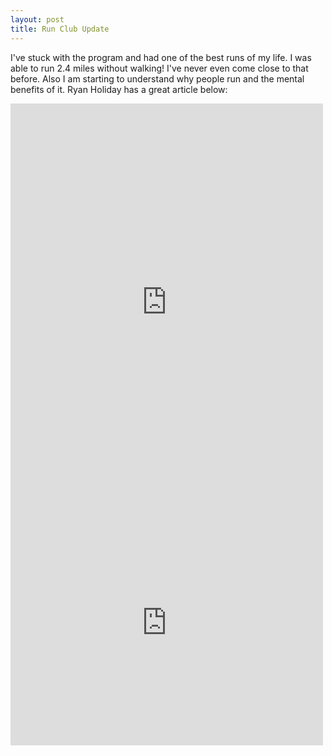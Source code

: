 ```yaml
---
layout: post
title: Run Club Update
---
```

I've stuck with the program and had one of the best runs of my life.  I was able to run 2.4 miles without walking!  I've never even come close to that before.  Also I am starting to understand why people run and the mental benefits of it.  Ryan Holiday has a great article below:
<iframe src="https://www.facebook.com/plugins/post.php?href=https%3A%2F%2Fwww.facebook.com%2Fryanholiday%2Fposts%2F1869376186678067&width=500" width="500" height="635" style="border:none;overflow:hidden" scrolling="no" frameborder="0" allowTransparency="true"></iframe>
<iframe src="https://www.facebook.com/plugins/post.php?href=https%3A%2F%2Fwww.facebook.com%2Frobotrobertson%2Fposts%2F1462732970404757%3A0&width=500" width="500" height="392" style="border:none;overflow:hidden" scrolling="no" frameborder="0" allowTransparency="true"></iframe>
